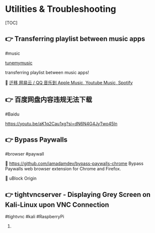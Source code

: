 # Utilities & Troubleshooting

[TOC]



## 👉 Transferring playlist between music apps
#music

[tunemymusic](https://www.tunemymusic.com/)

transferring playlist between music apps!

🔗 [迁移 网易云 / QQ 音乐到 Apple Music, Youtube Music, Spotify](https://yyrcd.com/n2s/)



## 👉 百度网盘内容违规无法下载
#Baidu

https://youtu.be/aK1q2Cau1xg?si=dN6N4G4JyTwo45ln



## 👉 Bypass Paywalls
#browser #paywall

🚧 https://github.com/iamadamdev/bypass-paywalls-chrome
Bypass Paywalls web browser extension for Chrome and Firefox.

🚧 
uBlock Origin



## 👉 tightvncserver - Displaying Grey Screen on Kali-Linux upon VNC Connection
#tightvnc #kali #RaspberryPi 


1. 


[How to install vnc server on raspberry pi]: https://kalitut.com/set-up-tightvnc-server-vnc/
